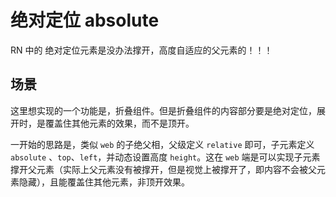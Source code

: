 # 绝对定位 absolute

RN 中的 绝对定位元素是没办法撑开，高度自适应的父元素的！！！

## 场景

这里想实现的一个功能是，折叠组件。但是折叠组件的内容部分要是绝对定位，展开时，是覆盖住其他元素的效果，而不是顶开。

一开始的思路是，类似 `web` 的子绝父相，父级定义 `relative` 即可，子元素定义 `absolute` 、`top`、`left`，并动态设置高度 `height`。这在 `web` 端是可以实现子元素撑开父元素（实际上父元素没有被撑开，但是视觉上被撑开了，即内容不会被父元素隐藏），且能覆盖住其他元素，非顶开效果。


